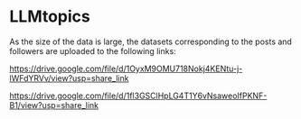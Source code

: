 # LLMtopics
As the size of the data is large, the datasets corresponding to the posts and followers are uploaded to the following links:

https://drive.google.com/file/d/1OyxM9OMU718Nokj4KENtu-j-lWFdYRVv/view?usp=share_link

https://drive.google.com/file/d/1fl3GSClHpLG4T1Y6vNsaweoIfPKNF-B1/view?usp=share_link

